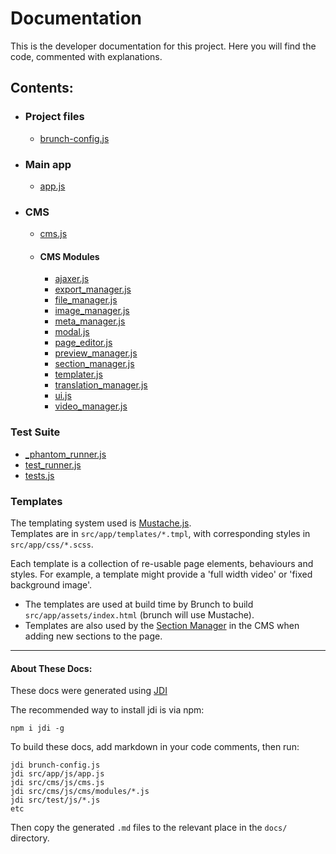 # Documentation

This is the developer documentation for this project. Here you will find the code, commented with explanations.

## Contents:

* ### Project files

  * [brunch-config.js](https://github.com/sc0ttj/Project/blob/jdi/docs/brunch-config.js.md)

* ### Main app

  * [app.js](https://github.com/sc0ttj/Project/blob/jdi/docs/app/js/app.js.md)

* ### CMS 

  * [cms.js](https://github.com/sc0ttj/Project/blob/jdi/docs/cms/js/cms.js.md)

  * #### CMS Modules

    * [ajaxer.js](https://github.com/sc0ttj/Project/blob/jdi/docs/cms/js/modules/ajaxer.js.md)
    * [export_manager.js](https://github.com/sc0ttj/Project/blob/jdi/docs/cms/js/modules/export_manager.js.md)
    * [file_manager.js](https://github.com/sc0ttj/Project/blob/jdi/docs/cms/js/modules/file_manager.js.md)
    * [image_manager.js](https://github.com/sc0ttj/Project/blob/jdi/docs/cms/js/modules/image_manager.js.md)
    * [meta_manager.js](https://github.com/sc0ttj/Project/blob/jdi/docs/cms/js/modules/meta_manager.js.md)
    * [modal.js](https://github.com/sc0ttj/Project/blob/jdi/docs/cms/js/modules/modal.js.md)
    * [page_editor.js](https://github.com/sc0ttj/Project/blob/jdi/docs/cms/js/modules/page_editor.js.md)
    * [preview_manager.js](https://github.com/sc0ttj/Project/blob/jdi/docs/cms/js/modules/preview_manager.js.md)
    * [section_manager.js](https://github.com/sc0ttj/Project/blob/jdi/docs/cms/js/modules/section_manager.js.md)
    * [templater.js](https://github.com/sc0ttj/Project/blob/jdi/docs/cms/js/modules/templater.js.md)
    * [translation_manager.js](https://github.com/sc0ttj/Project/blob/jdi/docs/cms/js/modules/translation_manager.js.md)
    * [ui.js](https://github.com/sc0ttj/Project/blob/jdi/docs/cms/js/modules/ui.js.md)
    * [video_manager.js](https://github.com/sc0ttj/Project/blob/jdi/docs/cms/js/modules/video_manager.js.md)

### Test Suite

  * [_phantom_runner.js](https://github.com/sc0ttj/Project/blob/jdi/docs/test/js/_phantom_runner.js.md)
  * [test_runner.js](https://github.com/sc0ttj/Project/blob/jdi/docs/test/js/test_runner.js.md)
  * [tests.js](https://github.com/sc0ttj/Project/blob/jdi/docs/test/js/tests.js.md)

### Templates

  The templating system used is [Mustache.js](https://github.com/janl/mustache.js).  
  Templates are in `src/app/templates/*.tmpl`, with corresponding styles in `src/app/css/*.scss`.  
      
  Each template is a collection of re-usable page elements, behaviours  and styles. For example, a template might provide a 'full width video' or 'fixed background image'.  

  * The templates are used at build time by Brunch to build `src/app/assets/index.html` (brunch will use Mustache).
  * Templates are also used by the [Section Manager](https://github.com/sc0ttj/Project/blob/jdi/docs/cms/js/modules/section_manager.js.md) in the CMS when adding new sections to the page.  
  
  
---
  
#### About These Docs:

These docs were generated using [JDI](https://github.com/alexanderGugel/jdi)

The recommended way to install jdi is via npm:

`npm i jdi -g`

To build these docs, add markdown in your code comments, then run:

```
jdi brunch-config.js
jdi src/app/js/app.js
jdi src/cms/js/cms.js
jdi src/cms/js/cms/modules/*.js
jdi src/test/js/*.js
etc
```

Then copy the generated `.md` files to the relevant place in the `docs/` directory.